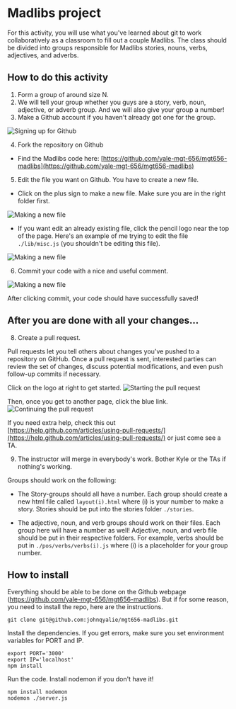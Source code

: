 # Madlibs project
For this activity, you will use what you've learned about git to work collaboratively as a classroom to fill out a couple Madlibs. The class should be divided into groups responsible for Madlibs stories, nouns, verbs, adjectives, and adverbs. 

## How to do this activity

1. Form a group of around size N.
2. We will tell your group whether you guys are a story, verb, noun, adjective, or adverb group. And we will also give your group a number!
3. Make a Github account if you haven't already got one for the group. 
  
![Signing up for Github](https://github.com/yale-mgt-656/mgt656-madlibs/blob/master/images/signup.png)

4. Fork the repository on Github
  * Find the Madlibs code here: [https://github.com/yale-mgt-656/mgt656-madlibs](https://github.com/yale-mgt-656/mgt656-madlibs)
5. Edit the file you want on Github. You have to create a new file.
  * Click on the plus sign to make a new file. Make sure you are in the right folder first. 

![Making a new file](https://github.com/yale-mgt-656/mgt656-madlibs/blob/master/images/new.png)
  
  * If you want edit an already existing file, click the pencil logo near the top of the page. Here's an example of me trying to edit the file `./lib/misc.js` (you shouldn't be editing this file). 

![Making a new file](https://github.com/yale-mgt-656/mgt656-madlibs/blob/master/images/edit.png)

6. Commit your code with a nice and useful comment.

![Making a new file](https://github.com/yale-mgt-656/mgt656-madlibs/blob/master/images/commit.png)

  After clicking commit, your code should have successfully saved! 

## After you are done with all your changes...

8. Create a pull request.

  Pull requests let you tell others about changes you've pushed to a repository on GitHub. Once a pull request is sent, interested parties can review the set of changes, discuss potential modifications, and even push follow-up commits if necessary. 

  Click on the logo at right to get started.
  ![Starting the pull request](https://github.com/yale-mgt-656/mgt656-madlibs/blob/master/images/pull.png)

  Then, once you get to another page, click the blue link.
  ![Continuing the pull request](https://github.com/yale-mgt-656/mgt656-madlibs/blob/master/images/pull2.png)

  If you need extra help, check this out [https://help.github.com/articles/using-pull-requests/](https://help.github.com/articles/using-pull-requests/) or just come see a TA.

9. The instructor will merge in everybody's work. Bother Kyle or the TAs if nothing's working.

Groups should work on the following:

* The Story-groups should all have a number. Each group should create a new html file called `layout(i).html` where (i) is your number to make a story. Stories should be put into the stories folder `./stories`.

* The adjective, noun, and verb groups should work on their files. Each group here will have a number as well! Adjective, noun, and verb file should be put in their respective folders. For example, verbs should be put in `./pos/verbs/verbs(i).js` where (i) is a placeholder for your group number.

## How to install

Everything should be able to be done on the Github webpage (https://github.com/yale-mgt-656/mgt656-madlibs). But if for some reason, you need to install the repo, here are the instructions. 

    git clone git@github.com:johnqyalie/mgt656-madlibs.git
    
Install the dependencies. If you get errors, make sure you set environment variables for PORT and IP.
    
    export PORT='3000'
    export IP='localhost'
    npm install
    
Run the code. Install nodemon if you don't have it!

    npm install nodemon
    nodemon ./server.js


